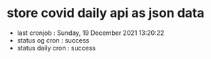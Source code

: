 # store covid daily api as json data

- last cronjob : Sunday, 19 December 2021 13:20:22
- status og cron : success
- status daily cron : success
      
      